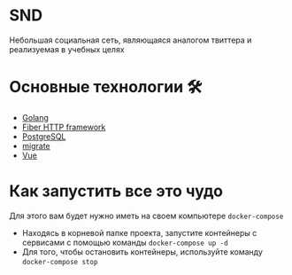 # SND

Небольшая социальная сеть, являющаяся аналогом твиттера и реализуемая в учебных целях

# Основные технологии 🛠

- [Golang](golang.org)
- [Fiber HTTP framework](https://github.com/gofiber/fiber)
- [PostgreSQL](postgresql.org)
- [migrate](https://github.com/golang-migrate/migrate)
- [Vue](https://v3.vuejs.org/)

# Как запустить все это чудо
Для этого вам будет нужно иметь на своем компьютере `docker-compose`

- Находясь в корневой папке проекта, запустите контейнеры с сервисами с помощью команды `docker-compose up -d`
- Для того, чтобы остановить контейнеры, используйте команду `docker-compose stop`
